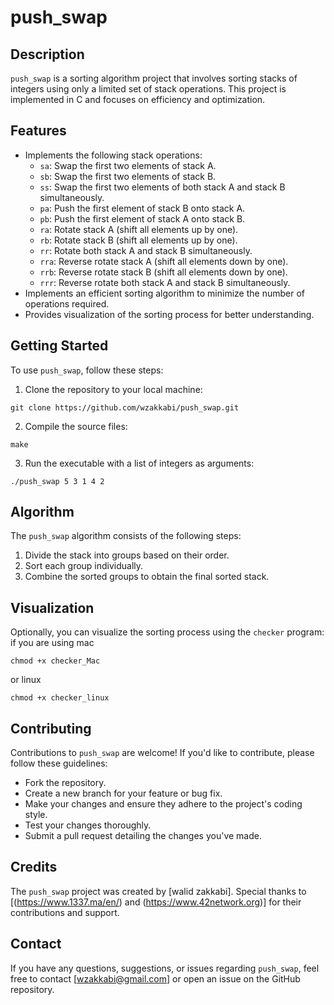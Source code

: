 # push_swap

## Description
`push_swap` is a sorting algorithm project that involves sorting stacks of integers using only a limited set of stack operations. This project is implemented in C and focuses on efficiency and optimization.

## Features
- Implements the following stack operations:
  - `sa`: Swap the first two elements of stack A.
  - `sb`: Swap the first two elements of stack B.
  - `ss`: Swap the first two elements of both stack A and stack B simultaneously.
  - `pa`: Push the first element of stack B onto stack A.
  - `pb`: Push the first element of stack A onto stack B.
  - `ra`: Rotate stack A (shift all elements up by one).
  - `rb`: Rotate stack B (shift all elements up by one).
  - `rr`: Rotate both stack A and stack B simultaneously.
  - `rra`: Reverse rotate stack A (shift all elements down by one).
  - `rrb`: Reverse rotate stack B (shift all elements down by one).
  - `rrr`: Reverse rotate both stack A and stack B simultaneously.
- Implements an efficient sorting algorithm to minimize the number of operations required.
- Provides visualization of the sorting process for better understanding.

## Getting Started
To use `push_swap`, follow these steps:

1. Clone the repository to your local machine:
```shell
git clone https://github.com/wzakkabi/push_swap.git
```
2. Compile the source files:
```shell
make
```
3. Run the executable with a list of integers as arguments:
```shell
./push_swap 5 3 1 4 2
```

## Algorithm
The `push_swap` algorithm consists of the following steps:
1. Divide the stack into groups based on their order.
2. Sort each group individually.
3. Combine the sorted groups to obtain the final sorted stack.

## Visualization
Optionally, you can visualize the sorting process using the `checker` program:
if you are using mac
```shell
chmod +x checker_Mac
```
or linux
```shell
chmod +x checker_linux
```

## Contributing
Contributions to `push_swap` are welcome! If you'd like to contribute, please follow these guidelines:
- Fork the repository.
- Create a new branch for your feature or bug fix.
- Make your changes and ensure they adhere to the project's coding style.
- Test your changes thoroughly.
- Submit a pull request detailing the changes you've made.

## Credits
The `push_swap` project was created by [walid zakkabi]. Special thanks to [(https://www.1337.ma/en/) and (https://www.42network.org)] for their contributions and support.

## Contact
If you have any questions, suggestions, or issues regarding `push_swap`, feel free to contact [wzakkabi@gmail.com] or open an issue on the GitHub repository.
